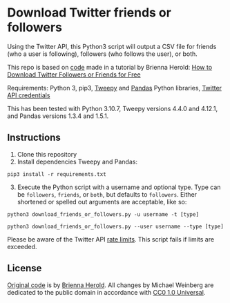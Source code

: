 # Download Twitter friends or followers

Using the Twitter API, this Python3 script will output a CSV file for friends (who a user is following), followers (who follows the user), or both.

This repo is based on [code](https://github.com/brienna/twitter-helper-scripts) made in a tutorial by Brienna Herold: [How to Download Twitter Followers or Friends for Free](https://towardsdatascience.com/how-to-download-twitter-friends-or-followers-for-free-b9d5ac23812)

Requirements: Python 3, pip3, [Tweepy](https://docs.tweepy.org/) and [Pandas](https://pandas.pydata.org/) Python libraries, [Twitter API credentials](https://developer.twitter.com/en/docs/twitter-api/getting-started/getting-access-to-the-twitter-api)

This has been tested with Python 3.10.7, Tweepy versions 4.4.0 and 4.12.1, and Pandas versions 1.3.4 and 1.5.1.


## Instructions
1. Clone this repository
2. Install dependencies Tweepy and Pandas:
```
pip3 install -r requirements.txt
```
3. Execute the Python script with a username and optional type. Type can be `followers`, `friends`, or `both`, but defaults to `followers`. Either shortened or spelled out arguments are acceptable, like so:

```
python3 download_friends_or_followers.py -u username -t [type]

python3 download_friends_or_followers.py --user username --type [type]
```


Please be aware of the Twitter API [rate limits](https://developer.twitter.com/en/docs/twitter-api/rate-limits). This script fails if limits are exceeded.

## License
[Original code](https://github.com/brienna/twitter-helper-scripts) is by [Brienna Herold](https://github.com/brienna). All changes by Michael Weinberg are dedicated to the public domain in accordance with [CC0 1.0 Universal](https://creativecommons.org/publicdomain/zero/1.0/).